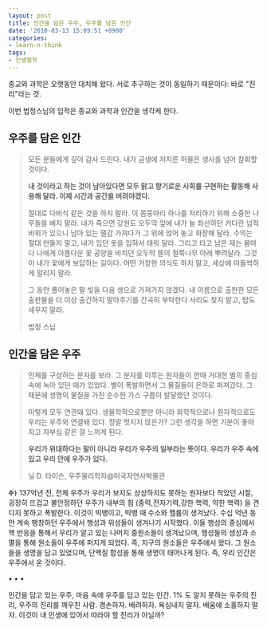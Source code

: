 ```yaml
---
layout: post
title: 인간을 담은 우주, 우주를 담은 인간
date: '2010-03-13 15:09:51 +0900'
categories:
- learn-n-think
tags:
- 인생철학
---
```


종교와 과학은 오랫동안 대치해 왔다. 서로 추구하는 것이 동일하기 때문이다: 바로 "진리"라는 것. 

이번 법정스님의 입적은 종교와 과학과 인간을 생각케 한다.

## 우주를 담은 인간

> 모든 분들에게 깊이 감사 드린다. 내가 금생에 저지른 허물은 생사를 넘어 참회할 것이다. 
>
> **내 것이라고 하는 것이 남아있다면 모두 맑고 향기로운 사회를 구현하는 활동해 사용해 달라. 이제 시간과 공간을 버려야겠다.** 
> 
> 절대로 다비식 같은 것을 하지 말라. 이 몸뚱아리 하나를 처리하기 위해 소중한 나무들을 베지 말라. 내가 죽으면 강원도 오두막 앞에 내가 늘 좌선하던 커다란 넙적 바위가 있으니 남아 있는 땔감 가져다가 그 위에 얹어 놓고 화장해 달라. 수의는 절대 만들지 말고, 내가 입던 옷을 입혀서 태워 달라. 그리고 타고 남은 재는 봄마다 나에게 아름다운 꽃 공양을 바치던 오두막 뜰의 철쭉나무 아래 뿌려달라. 그것이 내가 꽃에게 보답하는 길이다. 어떤 거창한 의식도 하지 말고, 세상에 떠들썩하게 알리지 말라. 
> 
> 그 동안 풀어놓은 말 빚을 다음 생으로 가져가지 않겠다. 내 이름으로 출판한 모든 출판물을 더 이상 출간하지 말아주기를 간곡히 부탁한다 사리도 찾지 말고, 탑도 세우지 말라.
> <footer>법정 스님</footer>

## 인간을 담은 우주

> 인체를 구성하는 분자를 보라. 그 분자를 이루는 원자들이 한때 거대한 별의 중심 속에 녹아 있던 때가 있었다. 별이 폭발하면서 그 물질들이 은하로 퍼져갔다. 그 때문에 생명의 물질을 가진 순수한 가스 구름이 발달했던 것이다. 
> 
> 이렇게 모두 연관돼 있다. 생물학적으로뿐만 아니라 화학적으로나 원자적으로도 우리는 우주와 연결돼 있다. 정말 멋지지 않은가? 그런 생각을 하면 기분이 좋아지고 자부심 같은 걸 느끼게 된다. 
> 
> **우리가 위대하다는 말이 아니라 우리가 우주의 일부라는 뜻이다. 우리가 우주 속에 있고 우리 안에 우주가 있다.**
> <footer>닐 D. 타이슨, 우주물리학자@미국자연사박물관</footer>

**`주)`** 137억년 전, 전체 우주가 우리가 보지도 상상하지도 못하는 원자보다 작았던 시절, 굉장히 뜨겁고 불안정하던 우주가 내부의 힘 (중력,전자기력,강한 핵력, 약한 핵력) 을 견디지 못하고 폭발한다. 이것이 빅뱅이고, 빅뱅 때 수소와 헬륨이 생겨났다. 수십 억년 동안 계속 팽창하던 우주에서 행성과 위성들이 생겨나기 시작했다. 이들 행성의 중심에서 핵 반응을 통해서 우리가 알고 있는 나머지 중원소들이 생겨났으며, 행성들의 생성과 소멸을 통해 원소들이 우주에 퍼지게 되었다. 즉, 지구의 원소들은 우주에서 왔다. 그 원소들을 생명을 담고 있었으며, 단백질 합성을 통해 생명이 태어나게 된다. 즉, 우리 인간은 우주에서 온 것이다.

<div class="spacer">• • •</div>

인간을 담고 있는 우주, 마음 속에 우주를 담고 있는 인간. 1% 도 알지 못하는 우주의 진리, 우주의 진리를 깨우친 사람. 겸손하자. 배려하자. 욕심내지 말자. 배움에 소홀하지 말자. 이것이 내 인생에 있어서 따라야 할 진리가 아닐까?
